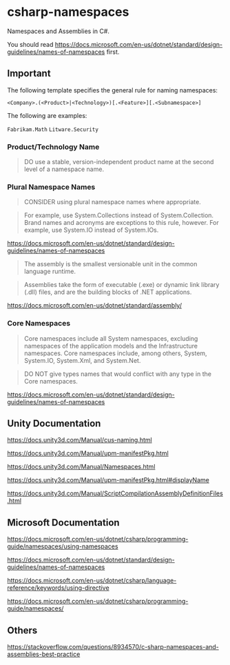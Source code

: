 # csharp-namespaces

Namespaces and Assemblies in C#.

You should read https://docs.microsoft.com/en-us/dotnet/standard/design-guidelines/names-of-namespaces first.

## Important

The following template specifies the general rule for naming namespaces:

`<Company>.(<Product>|<Technology>)[.<Feature>][.<Subnamespace>]`

The following are examples:

`Fabrikam.Math` `Litware.Security`

### Product/Technology Name

> DO use a stable, version-independent product name at the second level of a namespace name.

### Plural Namespace Names

> CONSIDER using plural namespace names where appropriate.

> For example, use System.Collections instead of System.Collection. Brand names and acronyms are exceptions to this rule, however. For example, use System.IO instead of System.IOs.

https://docs.microsoft.com/en-us/dotnet/standard/design-guidelines/names-of-namespaces

> The assembly is the smallest versionable unit in the common language runtime.

> Assemblies take the form of executable (.exe) or dynamic link library (.dll) files, and are the building blocks of .NET applications.

https://docs.microsoft.com/en-us/dotnet/standard/assembly/

### Core Namespaces

>Core namespaces include all System namespaces, excluding namespaces of the application models and the Infrastructure namespaces. Core namespaces include, among others, System, System.IO, System.Xml, and System.Net.

> DO NOT give types names that would conflict with any type in the Core namespaces.

https://docs.microsoft.com/en-us/dotnet/standard/design-guidelines/names-of-namespaces

## Unity Documentation

https://docs.unity3d.com/Manual/cus-naming.html

https://docs.unity3d.com/Manual/upm-manifestPkg.html

https://docs.unity3d.com/Manual/Namespaces.html

https://docs.unity3d.com/Manual/upm-manifestPkg.html#displayName

https://docs.unity3d.com/Manual/ScriptCompilationAssemblyDefinitionFiles.html

## Microsoft Documentation

https://docs.microsoft.com/en-us/dotnet/csharp/programming-guide/namespaces/using-namespaces

https://docs.microsoft.com/en-us/dotnet/standard/design-guidelines/names-of-namespaces

https://docs.microsoft.com/en-us/dotnet/csharp/language-reference/keywords/using-directive

https://docs.microsoft.com/en-us/dotnet/csharp/programming-guide/namespaces/

## Others

https://stackoverflow.com/questions/8934570/c-sharp-namespaces-and-assemblies-best-practice
